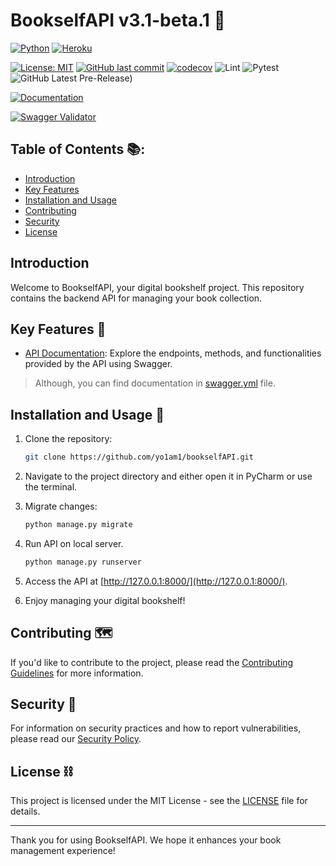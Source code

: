 # BookselfAPI v3.1-beta.1 📖

[![Python](https://img.shields.io/badge/Python-14354C?style=for-the-badge&logo=python&logoColor=white)](https://www.python.org)
[![Heroku](https://img.shields.io/badge/Heroku-430098?style=for-the-badge&logo=heroku&logoColor=white)](https://cryptic-river-21647-7efe93940f14.herokuapp.com/api_v3)


[![License: MIT](https://img.shields.io/github/license/yo1am1/bookstoreAPI)](https://github.com/yo1am1/bookstoreAPI/blob/main/LICENSE)
[![GitHub last commit](https://img.shields.io/github/last-commit/yo1am1/bookstoreAPI)](https://github.com/yo1am1/bookstoreAPI/commits/main)
[![codecov](https://codecov.io/gh/yo1am1/BookselfAPI/branch/main/graph/badge.svg?token=erUjdAbB6E)](https://codecov.io/gh/yo1am1/BookselfAPI)
![Lint](https://github.com/yo1am1/bookstoreAPI/actions/workflows/black.yaml/badge.svg?event=push)
![Pytest](https://github.com/yo1am1/bookstoreAPI/actions/workflows/test.yml/badge.svg?event=push)
![GitHub Latest Pre-Release)](https://img.shields.io/github/v/release/yo1am1/bookstoreAPI?include_prereleases&label=pre-release&logo=github)

[![Documentation](https://img.shields.io/badge/API%20Documentation-Explore%20Here-blue)](https://app.swaggerhub.com/apis-docs/BIGDIEBAM/book-shelf_social_experiment/3.1-beta.1)

[![Swagger Validator](https://validator.swagger.io/validator?url=https://raw.githubusercontent.com/yo1am1/bookstoreAPI/main/swagger.yml)](https://app.swaggerhub.com/apis-docs/BIGDIEBAM/book-shelf_social_experiment/3.1-beta.1)

## Table of Contents 📚:

- [Introduction](#bookselfapi-v31-beta1-)
- [Key Features](#key-features-)
- [Installation and Usage](#installation-and-usage-)
- [Contributing](#contributing-️)
- [Security](#security-)
- [License](#license-️)

## Introduction

Welcome to BookselfAPI, your digital bookshelf project. This repository contains the backend API for managing your book collection.

## Key Features 🔑

- [API Documentation](https://app.swaggerhub.com/apis-docs/BIGDIEBAM/book-shelf_social_experiment/3.1-beta.1): Explore the endpoints, methods, and functionalities provided by the API using Swagger.
> Although, you can find documentation
> in [swagger.yml](https://github.com/yo1am1/bookstore-api/blob/bookselfAPI/swagger.yml) file.

## Installation and Usage 🧠

1. Clone the repository:
    ```bash
    git clone https://github.com/yo1am1/bookselfAPI.git
    ```

2. Navigate to the project directory and either open it in PyCharm or use the terminal.

3. Migrate changes:
    ```bash
    python manage.py migrate
    ```
    
4. Run API on local server.
    ```bash
    python manage.py runserver
    ```

5. Access the API at [http://127.0.0.1:8000/](http://127.0.0.1:8000/).

6. Enjoy managing your digital bookshelf!

## Contributing 🗺️

If you'd like to contribute to the project, please read the [Contributing Guidelines](CONTRIBUTING.md) for more information.

## Security 👮

For information on security practices and how to report vulnerabilities, please read our [Security Policy](SECURITY.md).

## License ⛓️

This project is licensed under the MIT License - see the [LICENSE](LICENSE) file for details.

---
Thank you for using BookselfAPI. We hope it enhances your book management experience!
